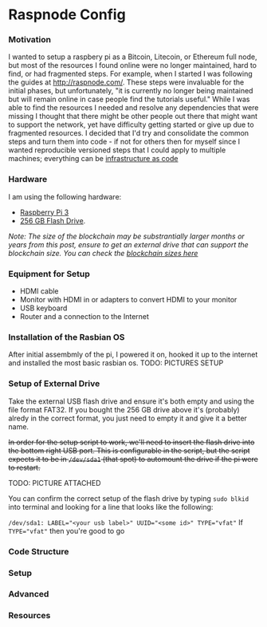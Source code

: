 # Raspnode Config

### Motivation
I wanted to setup a raspbery pi as a Bitcoin, Litecoin, or Ethereum full node, but most of the resources I found online were no longer maintained, hard to find, or had fragmented steps. For example, when I started I was following the guides at http://raspnode.com/. These steps were invaluable for the initial phases, but unfortunately, "it is currently no longer being maintained but will remain online in case people find the tutorials useful." While I was able to find the resources I needed and resolve any dependencies that were missing I thought that there might be other people out there that might want to support the network, yet have difficulty getting started or give up due to fragmented resources. I decided that I'd try and consolidate the common steps and turn them into code - if not for others then for myself since I wanted reproducible versioned steps that I could apply to multiple machines; everything can be [infrastructure as code](https://en.wikipedia.org/wiki/Infrastructure_as_Code) 

### Hardware
I am using the following hardware:

- [Raspberry Pi 3](https://www.amazon.com/CanaKit-Raspberry-Complete-Starter-Kit/dp/B01C6Q2GSY/ref=sr_1_2?ie=UTF8&qid=1518376095&sr=8-2&keywords=canakit)
- [256 GB Flash Drive](https://www.amazon.com/SanDisk-Cruzer-Glide-3-0-256GB/dp/B01JHLJBO8/ref=sr_1_3?s=electronics&ie=UTF8&qid=1518376171&sr=1-3&keywords=256+flash+drive). 

_Note: The size of the blockchain may be substrantially larger months or years from this post, ensure to get an external drive that can support the blockchain size. You can check the [blockchain sizes here](https://bitinfocharts.com/)_

### Equipment for Setup
- HDMI cable
- Monitor with HDMI in or adapters to convert HDMI to your monitor
- USB keyboard
- Router and a connection to the Internet

### Installation of the Rasbian OS
After initial assembmly of the pi, I powered it on, hooked it up to the internet and installed the most basic rasbian os.
TODO: PICTURES SETUP

### Setup of External Drive
Take the external USB flash drive and ensure it's both empty and using the file format FAT32. If you bought the 256 GB drive above it's (probably) alredy in the correct format, you just need to empty it and give it a better name.

~~In order for the setup script to work, we'll need to insert the flash drive into the bottom right USB port. This is configurable in the script, but the script expects it to be in `/dev/sda1` (that spot) to automount the drive if the pi were to restart.~~

TODO: PICTURE ATTACHED

You can confirm the correct setup of the flash drive by typing `sudo blkid` into terminal and looking for a line that looks like the following:

`/dev/sda1: LABEL="<your usb label>" UUID="<some id>" TYPE="vfat"`
If `TYPE="vfat"` then you're good to go

### Code Structure

### Setup

### Advanced

### Resources
